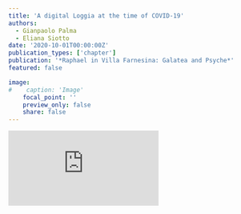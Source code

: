 ```yaml
---
title: 'A digital Loggia at the time of COVID-19'
authors:
  - Gianpaolo Palma
  - Eliana Siotto
date: '2020-10-01T00:00:00Z'
publication_types: ['chapter']
publication: '*Raphael in Villa Farnesina: Galatea and Psyche*'
featured: false

image:
#    caption: 'Image'
    focal_point: ''
    preview_only: false
    share: false
---
```


<div class='embed-container'><iframe src='https://www.youtube.com/embed/_4ZsqbXeMJQ' frameborder='0' allowfullscreen></iframe></div>